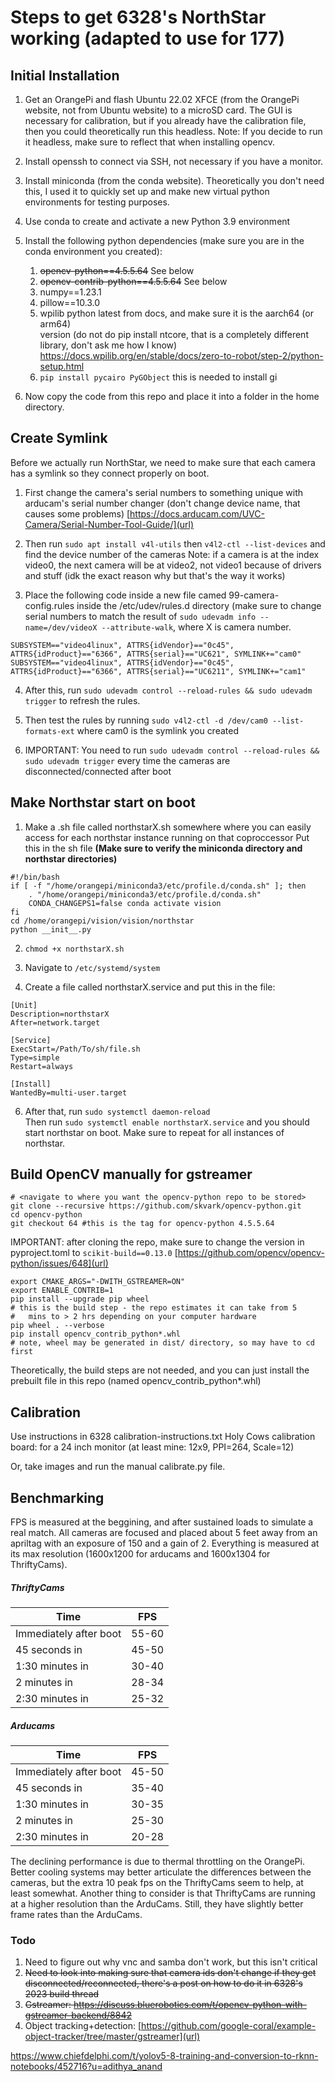 # Steps to get 6328's NorthStar working (adapted to use for 177)

## Initial Installation
1. Get an OrangePi and flash Ubuntu 22.02 XFCE (from the OrangePi website, not from Ubuntu website) to a microSD card. The GUI is necessary for calibration, but if you already have the calibration file, then you could theoretically run this headless. Note: If you decide to run it headless, make sure to reflect that when installing opencv.
   
3. Install openssh to connect via SSH, not necessary if you have a monitor.
   
5. Install miniconda (from the conda website). Theoretically you don't need this, I used it to quickly set up and make new virtual python environments for testing purposes.
   
7. Use conda to create and activate a new Python 3.9 environment
   
9. Install the following python dependencies (make sure you are in the conda environment you created):
   1. ~~opencv-python==4.5.5.64~~ See below
   2. ~~opencv-contrib-python==4.5.5.64~~ See below
   3. numpy==1.23.1
   4. pillow==10.3.0
   5. wpilib python latest from docs, and make sure it is the aarch64 (or arm64)   
      version (do not do pip install ntcore, that is a completely different library,
      don't ask me how I know)
      https://docs.wpilib.org/en/stable/docs/zero-to-robot/step-2/python-setup.html
   6. ```pip install pycairo PyGObject``` this is needed to install gi
10. Now copy the code from this repo and place it into a folder in the home directory.
   
## Create Symlink
Before we actually run NorthStar, we need to make sure that each camera has a symlink so they connect properly on boot.
   
1. First change the camera's serial numbers to something unique with arducam's serial number changer (don't change device name, that causes some problems)  [https://docs.arducam.com/UVC-Camera/Serial-Number-Tool-Guide/](url)
   
2. Then run `sudo apt install v4l-utils` then `v4l2-ctl --list-devices` and find the device number of the cameras
   Note: if a camera is at the index video0, the next camera will be at video2,         not video1 because of drivers and stuff (idk the exact reason why but that's         the way it works)

3. Place the following code inside a new file camed 99-camera-config.rules inside the /etc/udev/rules.d directory (make sure to change serial numbers to match the result of `sudo udevadm info --name=/dev/videoX --attribute-walk`, where X is camera number.
```
SUBSYSTEM=="video4linux", ATTRS{idVendor}=="0c45", ATTRS{idProduct}=="6366", ATTRS{serial}=="UC621", SYMLINK+="cam0"
SUBSYSTEM=="video4linux", ATTRS{idVendor}=="0c45", ATTRS{idProduct}=="6366", ATTRS{serial}=="UC6211", SYMLINK+="cam1"
```
4. After this, run `sudo udevadm control --reload-rules && sudo udevadm trigger` to refresh the rules.
    
5. Then test the rules by running `sudo v4l2-ctl -d /dev/cam0 --list-formats-ext` where cam0 is the symlink you created
   
6. IMPORTANT: You need to run `sudo udevadm control --reload-rules && sudo udevadm trigger` every time the cameras are disconnected/connected after boot
   

## Make Northstar start on boot
   
1. Make a .sh file called northstarX.sh somewhere where you can easily access for each northstar instance running on that coproccessor
Put this in the sh file
**(Make sure to verify the miniconda directory and northstar directories)**
```
#!/bin/bash
if [ -f "/home/orangepi/miniconda3/etc/profile.d/conda.sh" ]; then
    . "/home/orangepi/miniconda3/etc/profile.d/conda.sh"
    CONDA_CHANGEPS1=false conda activate vision
fi
cd /home/orangepi/vision/vision/northstar
python __init__.py
```  

2. `chmod +x northstarX.sh`
   
4. Navigate to `/etc/systemd/system`

5. Create a file called northstarX.service and put this in the file:  
```
[Unit]
Description=northstarX
After=network.target

[Service]
ExecStart=/Path/To/sh/file.sh
Type=simple
Restart=always

[Install]
WantedBy=multi-user.target
```  

6. After that, run `sudo systemctl daemon-reload`  
Then run `sudo systemctl enable northstarX.service`  and you should start northstar on boot. Make sure to repeat for all instances of northstar.

## Build OpenCV manually for gstreamer
```
# <navigate to where you want the opencv-python repo to be stored>
git clone --recursive https://github.com/skvark/opencv-python.git
cd opencv-python
git checkout 64 #this is the tag for opencv-python 4.5.5.64
```
IMPORTANT: after cloning the repo, make sure to change the version in pyproject.toml to ```scikit-build==0.13.0```
[https://github.com/opencv/opencv-python/issues/648](url)
```
export CMAKE_ARGS="-DWITH_GSTREAMER=ON"
export ENABLE_CONTRIB=1
pip install --upgrade pip wheel
# this is the build step - the repo estimates it can take from 5 
#   mins to > 2 hrs depending on your computer hardware
pip wheel . --verbose
pip install opencv_contrib_python*.whl
# note, wheel may be generated in dist/ directory, so may have to cd first
```
Theoretically, the build steps are not needed, and you can just install the prebuilt file in this repo (named opencv_contrib_python*.whl)

## Calibration
Use instructions in 6328 calibration-instructions.txt
Holy Cows calibration board: for a 24 inch monitor (at least mine: 12x9, PPI=264, Scale=12)

Or, take images and run the manual calibrate.py file.

## Benchmarking
FPS is measured at the beggining, and after sustained loads to simulate a real match. All cameras are focused and placed about 5 feet away from an apriltag with an exposure of 150 and a gain of 2. Everything is measured at its max resolution (1600x1200 for arducams and 1600x1304 for ThriftyCams).


##### ThriftyCams
| Time | FPS |
| ------------- | ------------- |
| Immediately after boot  | 55-60  |
| 45 seconds in  | 45-50  |
| 1:30 minutes in  | 30-40  |
| 2 minutes in  | 28-34 |
| 2:30 minutes in  | 25-32 |

##### Arducams
| Time | FPS |
| ------------- | ------------- |
| Immediately after boot  | 45-50  |
| 45 seconds in  | 35-40  |
| 1:30 minutes in  | 30-35  |
| 2 minutes in  | 25-30 |
| 2:30 minutes in  | 20-28 |

The declining performance is due to thermal throttling on the OrangePi. Better cooling systems may better articulate the differences between the cameras, but the extra 10 peak fps on the ThriftyCams seem to help, at least somewhat. Another thing to consider is that ThriftyCams are running at a higher resolution than the ArduCams. Still, they have slightly better frame rates than the ArduCams. 


### Todo
1. Need to figure out why vnc and samba don't work, but this isn't critical
2. ~~Need to look into making sure that camera ids don't change if they get disconnected/reconnected, there's a post on how to do it in 6328's 2023 build thread~~
3. ~~Gstreamer: [https://discuss.bluerobotics.com/t/opencv-python-with-gstreamer-backend/8842
](url)~~
4. Object tracking+detection: [https://github.com/google-coral/example-object-tracker/tree/master/gstreamer](url)


https://www.chiefdelphi.com/t/yolov5-8-training-and-conversion-to-rknn-notebooks/452716?u=adithya_anand

